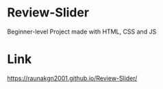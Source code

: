 # Review-Slider
Beginner-level Project made with HTML, CSS and JS
# Link
https://raunakgn2001.github.io/Review-Slider/
